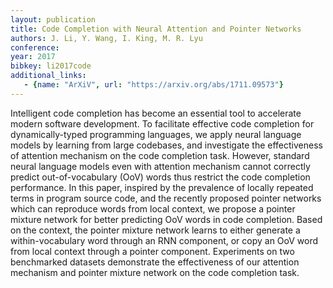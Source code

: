```yaml
---
layout: publication
title: Code Completion with Neural Attention and Pointer Networks
authors: J. Li, Y. Wang, I. King, M. R. Lyu
conference: 
year: 2017
bibkey: li2017code
additional_links:
   - {name: "ArXiV", url: "https://arxiv.org/abs/1711.09573"}
---
```

Intelligent code completion has become an essential tool to accelerate modern software development. To facilitate effective code completion for dynamically-typed programming languages, we apply neural language models by learning from large codebases, and investigate the effectiveness of attention mechanism on the code completion task. However, standard neural language models even with attention mechanism cannot correctly predict out-of-vocabulary (OoV) words thus restrict the code completion performance. In this paper, inspired by the prevalence of locally repeated terms in program source code, and the recently proposed pointer networks which can reproduce words from local context, we propose a pointer mixture network for better predicting OoV words in code completion. Based on the context, the pointer mixture network learns to either generate a within-vocabulary word through an RNN component, or copy an OoV word from local context through a pointer component. Experiments on two benchmarked datasets demonstrate the effectiveness of our attention mechanism and pointer mixture network on the code completion task. 

